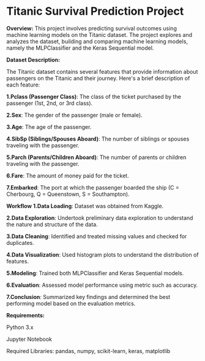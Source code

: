 # **Titanic Survival Prediction Project**


**Overview:**
This project involves predicting survival outcomes using machine learning models on the Titanic dataset.
The project explores and analyzes the dataset, building and comparing machine learning models, namely the MLPClassifier and the Keras Sequential model.

**Dataset Description:**

The Titanic dataset contains several features that provide information about passengers on the Titanic and their journey. Here's a brief description of each feature:

**1.Pclass (Passenger Class)**: The class of the ticket purchased by the passenger (1st, 2nd, or 3rd class).

**2.Sex**: The gender of the passenger (male or female).

**3.Age**: The age of the passenger.

**4.SibSp (Siblings/Spouses Aboard)**: The number of siblings or spouses traveling with the passenger.

**5.Parch (Parents/Children Aboard)**: The number of parents or children traveling with the passenger.

**6.Fare**: The amount of money paid for the ticket.

**7.Embarked**: The port at which the passenger boarded the ship (C = Cherbourg, Q = Queenstown, S = Southampton).

**Workflow**
**1.Data Loading**: Dataset was obtained from Kaggle.

**2.Data Exploration**: Undertook preliminary data exploration to understand the nature and structure of the data.

**3.Data Cleaning**: Identified and treated missing values and checked for duplicates.

**4.Data Visualization**: Used histogram plots to understand the distribution of features. 

**5.Modeling**: Trained both MLPClassifier and Keras Sequential models.

**6.Evaluation**: Assessed model performance using metric such as accuracy.

**7.Conclusion**: Summarized key findings and determined the best performing model based on the evaluation metrics.

**Requirements:**

Python 3.x

Jupyter Notebook

Required Libraries: pandas, numpy, scikit-learn, keras, matplotlib








